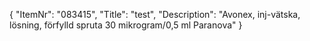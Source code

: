 {
  "ItemNr": "083415",
  "Title": "test",
  "Description": "Avonex, inj-vätska, lösning, förfylld spruta 30 mikrogram/0,5 ml Paranova"
}